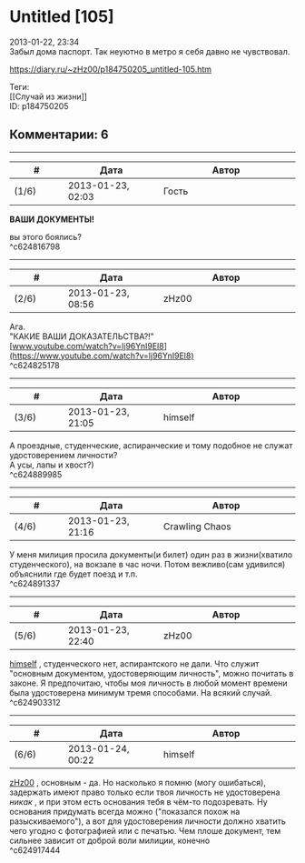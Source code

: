 Untitled [105]
==============

  
2013-01-22, 23:34  
 Забыл дома паспорт. Так неуютно в метро я себя давно не чувствовал.   
  
<https://diary.ru/~zHz00/p184750205_untitled-105.htm>  
  
Теги:  
[[Случай из жизни]]  
ID: p184750205  


Комментарии: 6
--------------

  


---



|         #         |              Дата              |                     Автор                     |           ID           |
| --- | --- | --- | --- |
| (1/6) | 2013-01-23, 02:03 | Гость | c624816798 |

  
  **ВАШИ ДОКУМЕНТЫ!**    
   
 вы этого боялись?   
 ^c624816798

---



|         #         |              Дата              |                     Автор                     |           ID           |
| --- | --- | --- | --- |
| (2/6) | 2013-01-23, 08:56 | zHz00 | c624825178 |

  
 Ага.   
 "КАКИЕ ВАШИ ДОКАЗАТЕЛЬСТВА?!"   
  [www.youtube.com/watch?v=lj96YnI9El8](https://www.youtube.com/watch?v=lj96YnI9El8)    
 ^c624825178

---



|         #         |              Дата              |                     Автор                     |           ID           |
| --- | --- | --- | --- |
| (3/6) | 2013-01-23, 21:05 | himself | c624889985 |

  
 А проездные, студенческие, аспиранческие и тому подобное не служат удостоверением личности?   
 А усы, лапы и хвост?)   
 ^c624889985

---



|         #         |              Дата              |                     Автор                     |           ID           |
| --- | --- | --- | --- |
| (4/6) | 2013-01-23, 21:16 | Crawling Chaos | c624891337 |

  
 У меня милиция просила документы(и билет) один раз в жизни(хватило студенческого), на вокзале в час ночи. Потом вежливо(сам удивился) объяснили где будет поезд и т.п.   
 ^c624891337

---



|         #         |              Дата              |                     Автор                     |           ID           |
| --- | --- | --- | --- |
| (5/6) | 2013-01-23, 22:40 | zHz00 | c624903312 |

  
  [himself](http://himself.diary.ru "void")  , студенческого нет, аспирантского не дали. Что служит "основным документом, удостоверяющим личность", можно почитать в законе. Я предпочитаю, чтобы моя личность в любой момент времени была удостоверена минимум тремя способами. На всякий случай.   
 ^c624903312

---



|         #         |              Дата              |                     Автор                     |           ID           |
| --- | --- | --- | --- |
| (6/6) | 2013-01-24, 00:22 | himself | c624917444 |

  
  [zHz00](https://zHz00.diary.ru "Untitled")  , основным - да. Но насколько я помню (могу ошибаться), задержать имеют право только если твоя личность не удостоверена  *никак*  , и при этом есть основания тебя в чём-то подозревать. Ну основания придумать всегда можно ("показался похож на разыскиваемого"), а вот для удостоверения личности должно хватить чего угодно с фотографией или с печатью.  Чем плоше документ, тем сильнее зависит от доброй воли милиции, конечно    
 ^c624917444